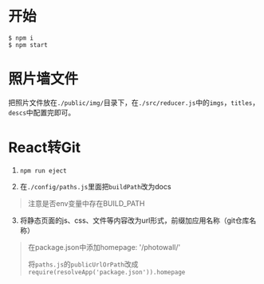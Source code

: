 # 开始

```shell
$ npm i
$ npm start
```

# 照片墙文件

把照片文件放在`./public/img/`目录下，在`./src/reducer.js`中的`imgs`，`titles`，`descs`中配置完即可。


# React转Git

1. `npm run eject`

2. 在`./config/paths.js`里面把`buildPath`改为docs
> 注意是否env变量中存在BUILD_PATH

3. 将静态页面的js、css、文件等内容改为url形式，前缀加应用名称（git仓库名称）
> 在package.json中添加homepage: '/photowall/'
> 
> 将`paths.js`的`publicUrlOrPath`改成`require(resolveApp('package.json')).homepage`
